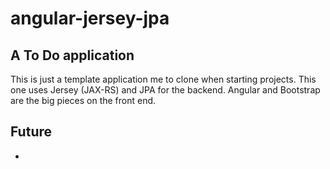 angular-jersey-jpa
======

A To Do application 
---------------------------------

This is just a template application me to clone when starting projects.  This one uses Jersey (JAX-RS) and JPA for the backend.  Angular and Bootstrap are the big pieces on the front end.

Future
------
* 